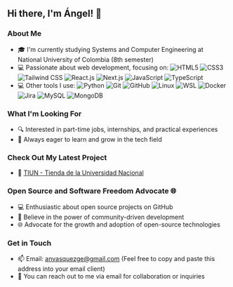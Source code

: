 ## Hi there, I'm Ángel! 👋

### About Me
- 🎓 I'm currently studying Systems and Computer Engineering at National University of Colombia (8th semester)
- 💻 Passionate about web development, focusing on:
   ![HTML5](https://img.shields.io/badge/-HTML5-E34F26?style=flat&logo=html5&logoColor=white) ![CSS3](https://img.shields.io/badge/-CSS3-1572B6?style=flat&logo=css3&logoColor=white) ![Tailwind CSS](https://img.shields.io/badge/-Tailwind_CSS-38B2AC?style=flat&logo=tailwind-css&logoColor=white) ![React.js](https://img.shields.io/badge/-React.js-61DAFB?style=flat&logo=react&logoColor=white) ![Next.js](https://img.shields.io/badge/-Next.js-000000?style=flat&logo=next.js&logoColor=white) ![JavaScript](https://img.shields.io/badge/-JavaScript-F7DF1E?style=flat&logo=javascript&logoColor=black) ![TypeScript](https://img.shields.io/badge/-TypeScript-3178C6?style=flat&logo=typescript&logoColor=white) 
- 💻 Other tools I use: 
    ![Python](https://img.shields.io/badge/-Python-3776AB?style=flat&logo=python&logoColor=white) ![Git](https://img.shields.io/badge/-Git-F05032?style=flat&logo=git&logoColor=white) ![GitHub](https://img.shields.io/badge/-GitHub-181717?style=flat&logo=github&logoColor=white) ![Linux](https://img.shields.io/badge/-Linux-FCC624?style=flat&logo=linux&logoColor=black) ![WSL](https://img.shields.io/badge/-WSL-0078D6?style=flat&logo=windows&logoColor=white) ![Docker](https://img.shields.io/badge/-Docker-2496ED?style=flat&logo=docker&logoColor=white) ![Jira](https://img.shields.io/badge/-Jira-0052CC?style=flat&logo=jira&logoColor=white) ![MySQL](https://img.shields.io/badge/-MySQL-4479A1?style=flat&logo=mysql&logoColor=white) ![MongoDB](https://img.shields.io/badge/-MongoDB-47A248?style=flat&logo=mongodb&logoColor=white)

### What I'm Looking For
- 🔍 Interested in part-time jobs, internships, and practical experiences
- 🌱 Always eager to learn and grow in the tech field


### Check Out My Latest Project
- 🚀 [TIUN - Tienda de la Universidad Nacional](https://ti-un-front-vr3s.vercel.app/)

### Open Source and Software Freedom Advocate 🌐

- 💻 Enthusiastic about open source projects on GitHub
- 🌟 Believe in the power of community-driven development
- 🌐 Advocate for the growth and adoption of open-source technologies

### Get in Touch
- 📫 Email: anvasquezge@gmail.com (Feel free to copy and paste this address into your email client)
- 📧 You can reach out to me via email for collaboration or inquiries
<!--
**angelvasquez06/angelvasquez06** is a ✨ _special_ ✨ repository because its `README.md` (this file) appears on your GitHub profile.

Here are some ideas to get you started:

- 🔭 I’m currently working on ...
- 🌱 I’m currently learning ...
- 👯 I’m looking to collaborate on ...
- 🤔 I’m looking for help with ...
- 💬 Ask me about ...
- 📫 How to reach me: ...
- 😄 Pronouns: ...
- ⚡ Fun fact: ...
-->
